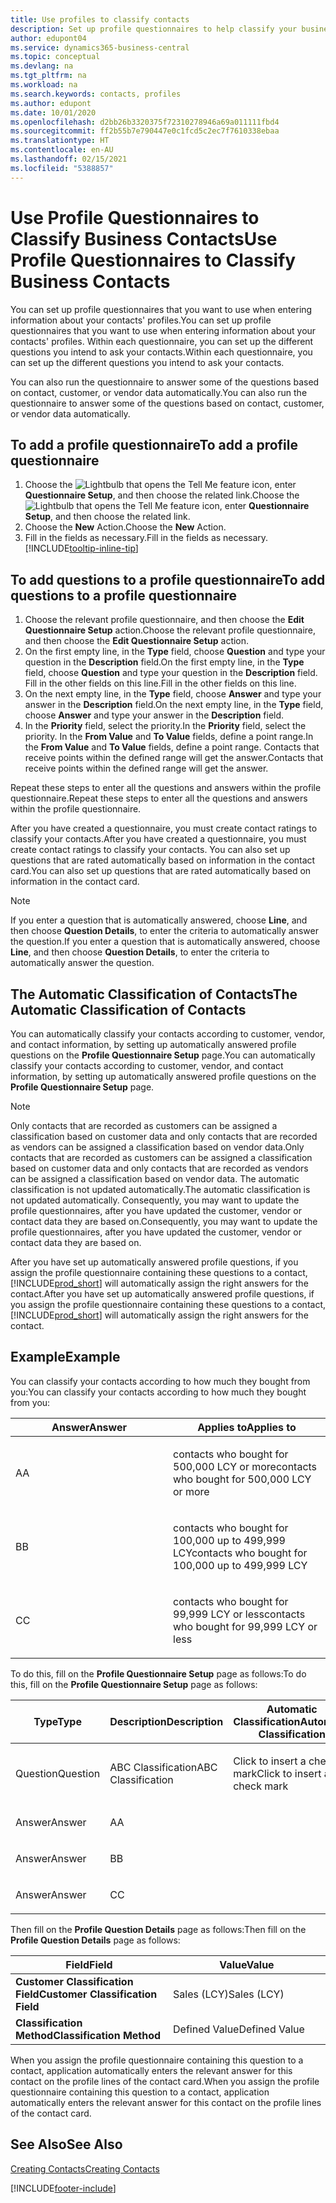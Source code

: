 ```yaml
---
title: Use profiles to classify contacts
description: Set up profile questionnaires to help classify your business contacts
author: edupont04
ms.service: dynamics365-business-central
ms.topic: conceptual
ms.devlang: na
ms.tgt_pltfrm: na
ms.workload: na
ms.search.keywords: contacts, profiles
ms.author: edupont
ms.date: 10/01/2020
ms.openlocfilehash: d2bb26b3320375f72310278946a69a011111fbd4
ms.sourcegitcommit: ff2b55b7e790447e0c1fcd5c2ec7f7610338ebaa
ms.translationtype: HT
ms.contentlocale: en-AU
ms.lasthandoff: 02/15/2021
ms.locfileid: "5388857"
---
```

# <a name="use-profile-questionnaires-to-classify-business-contacts"></a><span data-ttu-id="0dbd9-103">Use Profile Questionnaires to Classify Business Contacts</span><span class="sxs-lookup"><span data-stu-id="0dbd9-103">Use Profile Questionnaires to Classify Business Contacts</span></span>
<span data-ttu-id="0dbd9-104">You can set up profile questionnaires that you want to use when entering information about your contacts' profiles.</span><span class="sxs-lookup"><span data-stu-id="0dbd9-104">You can set up profile questionnaires that you want to use when entering information about your contacts' profiles.</span></span> <span data-ttu-id="0dbd9-105">Within each questionnaire, you can set up the different questions you intend to ask your contacts.</span><span class="sxs-lookup"><span data-stu-id="0dbd9-105">Within each questionnaire, you can set up the different questions you intend to ask your contacts.</span></span>  

<span data-ttu-id="0dbd9-106">You can also run the questionnaire to answer some of the questions based on contact, customer, or vendor data automatically.</span><span class="sxs-lookup"><span data-stu-id="0dbd9-106">You can also run the questionnaire to answer some of the questions based on contact, customer, or vendor data automatically.</span></span>  

## <a name="to-add-a-profile-questionnaire"></a><span data-ttu-id="0dbd9-107">To add a profile questionnaire</span><span class="sxs-lookup"><span data-stu-id="0dbd9-107">To add a profile questionnaire</span></span>
1.  <span data-ttu-id="0dbd9-108">Choose the ![Lightbulb that opens the Tell Me feature](media/ui-search/search_small.png "Tell me what you want to do") icon, enter **Questionnaire Setup**, and then choose the related link.</span><span class="sxs-lookup"><span data-stu-id="0dbd9-108">Choose the ![Lightbulb that opens the Tell Me feature](media/ui-search/search_small.png "Tell me what you want to do") icon, enter **Questionnaire Setup**, and then choose the related link.</span></span>  
2.  <span data-ttu-id="0dbd9-109">Choose the **New** Action.</span><span class="sxs-lookup"><span data-stu-id="0dbd9-109">Choose the **New** Action.</span></span>  
3.  <span data-ttu-id="0dbd9-110">Fill in the fields as necessary.</span><span class="sxs-lookup"><span data-stu-id="0dbd9-110">Fill in the fields as necessary.</span></span> [!INCLUDE[tooltip-inline-tip](includes/tooltip-inline-tip_md.md)]  

## <a name="to-add-questions-to-a-profile-questionnaire"></a><span data-ttu-id="0dbd9-111">To add questions to a profile questionnaire</span><span class="sxs-lookup"><span data-stu-id="0dbd9-111">To add questions to a profile questionnaire</span></span>
1.  <span data-ttu-id="0dbd9-112">Choose the relevant profile questionnaire, and then choose the **Edit Questionnaire Setup** action.</span><span class="sxs-lookup"><span data-stu-id="0dbd9-112">Choose the relevant profile questionnaire, and then choose the **Edit Questionnaire Setup** action.</span></span>  
2.  <span data-ttu-id="0dbd9-113">On the first empty line, in the **Type** field, choose **Question** and type your question in the **Description** field.</span><span class="sxs-lookup"><span data-stu-id="0dbd9-113">On the first empty line, in the **Type** field, choose **Question** and type your question in the **Description** field.</span></span> <span data-ttu-id="0dbd9-114">Fill in the other fields on this line.</span><span class="sxs-lookup"><span data-stu-id="0dbd9-114">Fill in the other fields on this line.</span></span>  
3.  <span data-ttu-id="0dbd9-115">On the next empty line, in the **Type** field, choose **Answer** and type your answer in the **Description** field.</span><span class="sxs-lookup"><span data-stu-id="0dbd9-115">On the next empty line, in the **Type** field, choose **Answer** and type your answer in the **Description** field.</span></span>  
4.  <span data-ttu-id="0dbd9-116">In the **Priority** field, select the priority.</span><span class="sxs-lookup"><span data-stu-id="0dbd9-116">In the **Priority** field, select the priority.</span></span> <span data-ttu-id="0dbd9-117">In the **From Value** and **To Value** fields, define a point range.</span><span class="sxs-lookup"><span data-stu-id="0dbd9-117">In the **From Value** and **To Value** fields, define a point range.</span></span> <span data-ttu-id="0dbd9-118">Contacts that receive points within the defined range will get the answer.</span><span class="sxs-lookup"><span data-stu-id="0dbd9-118">Contacts that receive points within the defined range will get the answer.</span></span>  

<span data-ttu-id="0dbd9-119">Repeat these steps to enter all the questions and answers within the profile questionnaire.</span><span class="sxs-lookup"><span data-stu-id="0dbd9-119">Repeat these steps to enter all the questions and answers within the profile questionnaire.</span></span>

<span data-ttu-id="0dbd9-120">After you have created a questionnaire, you must create contact ratings to classify your contacts.</span><span class="sxs-lookup"><span data-stu-id="0dbd9-120">After you have created a questionnaire, you must create contact ratings to classify your contacts.</span></span> <span data-ttu-id="0dbd9-121">You can also set up questions that are rated automatically based on information in the contact card.</span><span class="sxs-lookup"><span data-stu-id="0dbd9-121">You can also set up questions that are rated automatically based on information in the contact card.</span></span>  

> [!NOTE]
> <span data-ttu-id="0dbd9-122">If you enter a question that is automatically answered, choose <STRONG>Line</STRONG>, and then choose <STRONG>Question Details</STRONG>, to enter the criteria to automatically answer the question.</span><span class="sxs-lookup"><span data-stu-id="0dbd9-122">If you enter a question that is automatically answered, choose <STRONG>Line</STRONG>, and then choose <STRONG>Question Details</STRONG>, to enter the criteria to automatically answer the question.</span></span>

## <a name="the-automatic-classification-of-contacts"></a><span data-ttu-id="0dbd9-123">The Automatic Classification of Contacts</span><span class="sxs-lookup"><span data-stu-id="0dbd9-123">The Automatic Classification of Contacts</span></span>
<span data-ttu-id="0dbd9-124">You can automatically classify your contacts according to customer, vendor, and contact information, by setting up automatically answered profile questions on the **Profile Questionnaire Setup** page.</span><span class="sxs-lookup"><span data-stu-id="0dbd9-124">You can automatically classify your contacts according to customer, vendor, and contact information, by setting up automatically answered profile questions on the **Profile Questionnaire Setup** page.</span></span>  

> [!NOTE]
> <span data-ttu-id="0dbd9-125">Only contacts that are recorded as customers can be assigned a classification based on customer data and only contacts that are recorded as vendors can be assigned a classification based on vendor data.</span><span class="sxs-lookup"><span data-stu-id="0dbd9-125">Only contacts that are recorded as customers can be assigned a classification based on customer data and only contacts that are recorded as vendors can be assigned a classification based on vendor data.</span></span> <span data-ttu-id="0dbd9-126">The automatic classification is not updated automatically.</span><span class="sxs-lookup"><span data-stu-id="0dbd9-126">The automatic classification is not updated automatically.</span></span> <span data-ttu-id="0dbd9-127">Consequently, you may want to update the profile questionnaires, after you have updated the customer, vendor or contact data they are based on.</span><span class="sxs-lookup"><span data-stu-id="0dbd9-127">Consequently, you may want to update the profile questionnaires, after you have updated the customer, vendor or contact data they are based on.</span></span>  

<span data-ttu-id="0dbd9-128">After you have set up automatically answered profile questions, if you assign the profile questionnaire containing these questions to a contact, [!INCLUDE[prod_short](includes/prod_short.md)] will automatically assign the right answers for the contact.</span><span class="sxs-lookup"><span data-stu-id="0dbd9-128">After you have set up automatically answered profile questions, if you assign the profile questionnaire containing these questions to a contact, [!INCLUDE[prod_short](includes/prod_short.md)] will automatically assign the right answers for the contact.</span></span>  

## <a name="example"></a><span data-ttu-id="0dbd9-129">Example</span><span class="sxs-lookup"><span data-stu-id="0dbd9-129">Example</span></span>
<span data-ttu-id="0dbd9-130">You can classify your contacts according to how much they bought from you:</span><span class="sxs-lookup"><span data-stu-id="0dbd9-130">You can classify your contacts according to how much they bought from you:</span></span>

<table>
<colgroup>
<col style="width: 50%" />
<col style="width: 50%" />
</colgroup>
<thead>
<tr class="header">
<th><span data-ttu-id="0dbd9-131"><strong>Answer</strong></span><span class="sxs-lookup"><span data-stu-id="0dbd9-131"><strong>Answer</strong></span></span></th>
<th><span data-ttu-id="0dbd9-132"><strong>Applies to</strong></span><span class="sxs-lookup"><span data-stu-id="0dbd9-132"><strong>Applies to</strong></span></span></th>
</tr>
</thead>
<tbody>
<tr class="odd">
<td><p><span data-ttu-id="0dbd9-133">A</span><span class="sxs-lookup"><span data-stu-id="0dbd9-133">A</span></span></p></td>
<td><p><span data-ttu-id="0dbd9-134">contacts who bought for 500,000 LCY or more</span><span class="sxs-lookup"><span data-stu-id="0dbd9-134">contacts who bought for 500,000 LCY or more</span></span></p></td>
</tr>
<tr class="even">
<td><p><span data-ttu-id="0dbd9-135">B</span><span class="sxs-lookup"><span data-stu-id="0dbd9-135">B</span></span></p></td>
<td><p><span data-ttu-id="0dbd9-136">contacts who bought for 100,000 up to 499,999 LCY</span><span class="sxs-lookup"><span data-stu-id="0dbd9-136">contacts who bought for 100,000 up to 499,999 LCY</span></span></p></td>
</tr>
<tr class="odd">
<td><p><span data-ttu-id="0dbd9-137">C</span><span class="sxs-lookup"><span data-stu-id="0dbd9-137">C</span></span></p></td>
<td><p><span data-ttu-id="0dbd9-138">contacts who bought for 99,999 LCY or less</span><span class="sxs-lookup"><span data-stu-id="0dbd9-138">contacts who bought for 99,999 LCY or less</span></span></p></td>
</tr>
</tbody>
</table>

<span data-ttu-id="0dbd9-139">To do this, fill on the **Profile Questionnaire Setup** page as follows:</span><span class="sxs-lookup"><span data-stu-id="0dbd9-139">To do this, fill on the **Profile Questionnaire Setup** page as follows:</span></span>


<table>
<colgroup>
<col style="width: 20%" />
<col style="width: 20%" />
<col style="width: 20%" />
<col style="width: 20%" />
<col style="width: 20%" />
</colgroup>
<thead>
<tr class="header">
<th><span data-ttu-id="0dbd9-140"><strong>Type</strong></span><span class="sxs-lookup"><span data-stu-id="0dbd9-140"><strong>Type</strong></span></span></th>
<th><span data-ttu-id="0dbd9-141"><strong>Description</strong></span><span class="sxs-lookup"><span data-stu-id="0dbd9-141"><strong>Description</strong></span></span></th>
<th><span data-ttu-id="0dbd9-142"><strong>Automatic Classification</strong></span><span class="sxs-lookup"><span data-stu-id="0dbd9-142"><strong>Automatic Classification</strong></span></span></th>
<th><span data-ttu-id="0dbd9-143"><strong>From Value</strong></span><span class="sxs-lookup"><span data-stu-id="0dbd9-143"><strong>From Value</strong></span></span></th>
<th><span data-ttu-id="0dbd9-144"><strong>To Value</strong></span><span class="sxs-lookup"><span data-stu-id="0dbd9-144"><strong>To Value</strong></span></span></th>
</tr>
</thead>
<tbody>
<tr class="odd">
<td><p><span data-ttu-id="0dbd9-145">Question</span><span class="sxs-lookup"><span data-stu-id="0dbd9-145">Question</span></span></p></td>
<td><p><span data-ttu-id="0dbd9-146">ABC Classification</span><span class="sxs-lookup"><span data-stu-id="0dbd9-146">ABC Classification</span></span></p></td>
<td><p><span data-ttu-id="0dbd9-147">Click to insert a check mark</span><span class="sxs-lookup"><span data-stu-id="0dbd9-147">Click to insert a check mark</span></span></p></td>
<td><p> </p></td>
<td><p> </p></td>
</tr>
<tr class="even">
<td><p><span data-ttu-id="0dbd9-148">Answer</span><span class="sxs-lookup"><span data-stu-id="0dbd9-148">Answer</span></span></p></td>
<td><p><span data-ttu-id="0dbd9-149">A</span><span class="sxs-lookup"><span data-stu-id="0dbd9-149">A</span></span></p></td>
<td><p> </p></td>
<td><p><span data-ttu-id="0dbd9-150">500,000</span><span class="sxs-lookup"><span data-stu-id="0dbd9-150">500,000</span></span></p></td>
<td><p> </p></td>
</tr>
<tr class="odd">
<td><p><span data-ttu-id="0dbd9-151">Answer</span><span class="sxs-lookup"><span data-stu-id="0dbd9-151">Answer</span></span></p></td>
<td><p><span data-ttu-id="0dbd9-152">B</span><span class="sxs-lookup"><span data-stu-id="0dbd9-152">B</span></span></p></td>
<td><p> </p></td>
<td><p><span data-ttu-id="0dbd9-153">100,000</span><span class="sxs-lookup"><span data-stu-id="0dbd9-153">100,000</span></span></p></td>
<td><p><span data-ttu-id="0dbd9-154">499,999</span><span class="sxs-lookup"><span data-stu-id="0dbd9-154">499,999</span></span></p></td>
</tr>
<tr class="even">
<td><p><span data-ttu-id="0dbd9-155">Answer</span><span class="sxs-lookup"><span data-stu-id="0dbd9-155">Answer</span></span></p></td>
<td><p><span data-ttu-id="0dbd9-156">C</span><span class="sxs-lookup"><span data-stu-id="0dbd9-156">C</span></span></p></td>
<td><p> </p></td>
<td><p> </p></td>
<td><p><span data-ttu-id="0dbd9-157">99,999</span><span class="sxs-lookup"><span data-stu-id="0dbd9-157">99,999</span></span></p></td>
</tr>
</tbody>
</table>

<span data-ttu-id="0dbd9-158">Then fill on the **Profile Question Details** page as follows:</span><span class="sxs-lookup"><span data-stu-id="0dbd9-158">Then fill on the **Profile Question Details** page as follows:</span></span>
<table>
<colgroup>
<col style="width: 50%" />
<col style="width: 50%" />
</colgroup>
<thead>
<tr class="header">
<th><span data-ttu-id="0dbd9-159"><strong>Field</strong></span><span class="sxs-lookup"><span data-stu-id="0dbd9-159"><strong>Field</strong></span></span></th>
<th><span data-ttu-id="0dbd9-160"><strong>Value</strong></span><span class="sxs-lookup"><span data-stu-id="0dbd9-160"><strong>Value</strong></span></span></th>
</tr>
</thead>
<tbody>
<tr>
<td><span data-ttu-id="0dbd9-161"><strong>Customer Classification Field</strong></span><span class="sxs-lookup"><span data-stu-id="0dbd9-161"><strong>Customer Classification Field</strong></span></span></td>
<td><span data-ttu-id="0dbd9-162"><emphasis>Sales (LCY)</emphasis></span><span class="sxs-lookup"><span data-stu-id="0dbd9-162"><emphasis>Sales (LCY)</emphasis></span></span></td>
</tr>
<tr>
<td><span data-ttu-id="0dbd9-163"><strong>Classification Method</strong></span><span class="sxs-lookup"><span data-stu-id="0dbd9-163"><strong>Classification Method</strong></span></span></td>
<td><span data-ttu-id="0dbd9-164"><emphasis>Defined Value</emphasis></span><span class="sxs-lookup"><span data-stu-id="0dbd9-164"><emphasis>Defined Value</emphasis></span></span></td>
</tr>
</tbody>
</table>

<span data-ttu-id="0dbd9-165">When you assign the profile questionnaire containing this question to a contact, application automatically enters the relevant answer for this contact on the profile lines of the contact card.</span><span class="sxs-lookup"><span data-stu-id="0dbd9-165">When you assign the profile questionnaire containing this question to a contact, application automatically enters the relevant answer for this contact on the profile lines of the contact card.</span></span>

## <a name="see-also"></a><span data-ttu-id="0dbd9-166">See Also</span><span class="sxs-lookup"><span data-stu-id="0dbd9-166">See Also</span></span>
[<span data-ttu-id="0dbd9-167">Creating Contacts</span><span class="sxs-lookup"><span data-stu-id="0dbd9-167">Creating Contacts</span></span>](marketing-create-contact-companies.md)  


[!INCLUDE[footer-include](includes/footer-banner.md)]